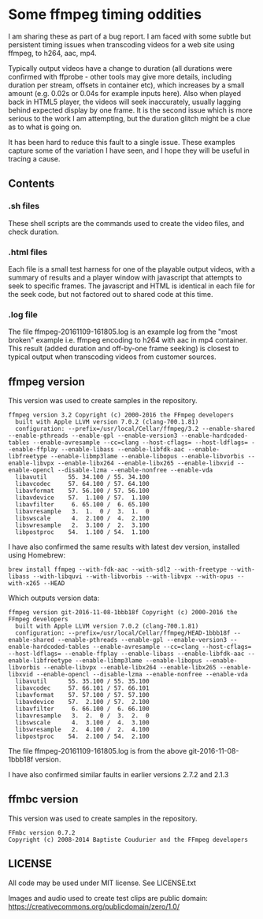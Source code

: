 # Some ffmpeg timing oddities 

I am sharing these as part of a bug report. I am faced with some subtle but persistent timing issues when transcoding
videos for a web site using ffmpeg, to h264, aac, mp4. 

Typically output videos have a change to duration (all durations were confirmed with ffprobe - other tools may give
more details, including duration per stream, offsets in container etc), which increases by a small amount
(e.g. 0.02s or 0.04s for example inputs here). Also when played back in HTML5 player, the videos will seek inaccurately,
usually lagging behind expected display by one frame. It
is the second issue which is more serious to the work I am attempting, but the duration glitch might be a clue as to
what is going on.

It has been hard to reduce this fault to a single issue. These examples capture some of the variation I have seen, and I hope 
they will be useful in tracing a cause.

## Contents

### .sh files

These shell scripts are the commands used to create the video files, and check duration.

### .html files

Each file is a small test harness for one of the playable output videos, with a summary of results and a player window with
javascript that attempts to seek to specific frames. The javascript and HTML is identical in each file for the seek code, but
not factored out to shared code at this time.

### .log file

The file ffmpeg-20161109-161805.log is an example log from the "most broken" example i.e. ffmpeg encoding
to h264 with aac in mp4 container. This result (added duration and off-by-one frame seeking)
is closest to typical output when transcoding videos from customer sources.

## ffmpeg version

This version was used to create samples in the repository.

```
ffmpeg version 3.2 Copyright (c) 2000-2016 the FFmpeg developers
  built with Apple LLVM version 7.0.2 (clang-700.1.81)
  configuration: --prefix=/usr/local/Cellar/ffmpeg/3.2 --enable-shared --enable-pthreads --enable-gpl --enable-version3 --enable-hardcoded-tables --enable-avresample --cc=clang --host-cflags= --host-ldflags= --enable-ffplay --enable-libass --enable-libfdk-aac --enable-libfreetype --enable-libmp3lame --enable-libopus --enable-libvorbis --enable-libvpx --enable-libx264 --enable-libx265 --enable-libxvid --enable-opencl --disable-lzma --enable-nonfree --enable-vda
  libavutil      55. 34.100 / 55. 34.100
  libavcodec     57. 64.100 / 57. 64.100
  libavformat    57. 56.100 / 57. 56.100
  libavdevice    57.  1.100 / 57.  1.100
  libavfilter     6. 65.100 /  6. 65.100
  libavresample   3.  1.  0 /  3.  1.  0
  libswscale      4.  2.100 /  4.  2.100
  libswresample   2.  3.100 /  2.  3.100
  libpostproc    54.  1.100 / 54.  1.100
```

I have also confirmed the same results with latest dev version, installed using Homebrew:

```
brew install ffmpeg --with-fdk-aac --with-sdl2 --with-freetype --with-libass --with-libquvi --with-libvorbis --with-libvpx --with-opus --with-x265 --HEAD
```

Which outputs version data:

```
ffmpeg version git-2016-11-08-1bbb18f Copyright (c) 2000-2016 the FFmpeg developers
  built with Apple LLVM version 7.0.2 (clang-700.1.81)
  configuration: --prefix=/usr/local/Cellar/ffmpeg/HEAD-1bbb18f --enable-shared --enable-pthreads --enable-gpl --enable-version3 --enable-hardcoded-tables --enable-avresample --cc=clang --host-cflags= --host-ldflags= --enable-ffplay --enable-libass --enable-libfdk-aac --enable-libfreetype --enable-libmp3lame --enable-libopus --enable-libvorbis --enable-libvpx --enable-libx264 --enable-libx265 --enable-libxvid --enable-opencl --disable-lzma --enable-nonfree --enable-vda
  libavutil      55. 35.100 / 55. 35.100
  libavcodec     57. 66.101 / 57. 66.101
  libavformat    57. 57.100 / 57. 57.100
  libavdevice    57.  2.100 / 57.  2.100
  libavfilter     6. 66.100 /  6. 66.100
  libavresample   3.  2.  0 /  3.  2.  0
  libswscale      4.  3.100 /  4.  3.100
  libswresample   2.  4.100 /  2.  4.100
  libpostproc    54.  2.100 / 54.  2.100
```

The file ffmpeg-20161109-161805.log is from the above git-2016-11-08-1bbb18f version.

I have also confirmed similar faults in earlier versions 2.7.2 and 2.1.3

## ffmbc version

This version was used to create samples in the repository.

```
FFmbc version 0.7.2
Copyright (c) 2008-2014 Baptiste Coudurier and the FFmpeg developers
```

## LICENSE

All code may be used under MIT license. See LICENSE.txt

Images and audio used to create test clips are public domain: https://creativecommons.org/publicdomain/zero/1.0/
